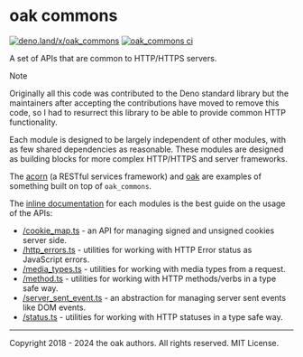 # oak commons

[![deno.land/x/oak_commons](https://deno.land/badge/oak_commons/version)](https://deno.land/x/oak_commons)
[![oak_commons ci](https://github.com/oakserver/commons/workflows/ci/badge.svg)](https://github.com/oakserver/commons)

A set of APIs that are common to HTTP/HTTPS servers.

> [!NOTE]
> Originally all this code was contributed to the Deno standard library but the
> maintainers after accepting the contributions have moved to remove this code,
> so I had to resurrect this library to be able to provide common HTTP
> functionality.

Each module is designed to be largely independent of other modules, with as few
shared dependencies as reasonable. These modules are designed as building blocks
for more complex HTTP/HTTPS and server frameworks.

The [acorn](https://deno.land/x/acorn) (a RESTful services framework) and
[oak](https://deno.land/x/oak) are examples of something built on top of
`oak_commons`.

The
[inline documentation](https://deno.land/x/oak_commons?doc)
for each modules is the best guide on the usage of the APIs:

- [/cookie_map.ts](https://deno.land/x/oak_commons/cookie_map.ts) -
  an API for managing signed and unsigned cookies server side.
- [/http_errors.ts](https://deno.land/x/oak_commons/http_errors.ts) -
  utilities for working with HTTP Error status as JavaScript errors.
- [/media_types.ts](https://deno.land/x/oak_commons/media_types.ts) - utilities
  for working with media types from a request.
- [/method.ts](https://deno.land/x/oak_commons/method.ts) -
  utilities for working with HTTP methods/verbs in a type safe way.
- [/server_sent_event.ts](https://deno.land/x/oak_commons/method.ts) -
  an abstraction for managing server sent events like DOM events.
- [/status.ts](https://deno.land/x/oak_commons/status.ts) -
  utilities for working with HTTP statuses in a type safe way.

---

Copyright 2018 - 2024 the oak authors. All rights reserved. MIT License.
